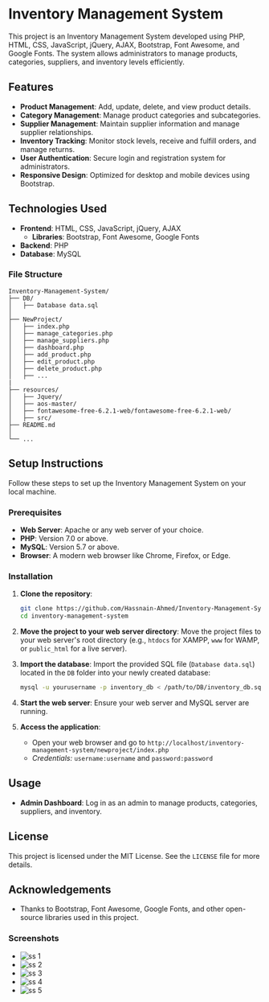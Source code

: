 # Inventory Management System

This project is an Inventory Management System developed using PHP, HTML, CSS, JavaScript, jQuery, AJAX, Bootstrap, Font Awesome, and Google Fonts. The system allows administrators to manage products, categories, suppliers, and inventory levels efficiently.

## Features

- **Product Management**: Add, update, delete, and view product details.
- **Category Management**: Manage product categories and subcategories.
- **Supplier Management**: Maintain supplier information and manage supplier relationships.
- **Inventory Tracking**: Monitor stock levels, receive and fulfill orders, and manage returns.
- **User Authentication**: Secure login and registration system for administrators.
- **Responsive Design**: Optimized for desktop and mobile devices using Bootstrap.

## Technologies Used

- **Frontend**: HTML, CSS, JavaScript, jQuery, AJAX
  - **Libraries**: Bootstrap, Font Awesome, Google Fonts
- **Backend**: PHP
- **Database**: MySQL


### File Structure

```
Inventory-Management-System/
├── DB/
│   ├── Database data.sql
│
├── NewProject/
│   ├── index.php
│   ├── manage_categories.php
│   ├── manage_suppliers.php
│   ├── dashboard.php
│   ├── add_product.php
│   ├── edit_product.php
│   ├── delete_product.php
│   ├── ...
|
├── resources/
│   ├── Jquery/
│   ├── aos-master/
│   ├── fontawesome-free-6.2.1-web/fontawesome-free-6.2.1-web/
│   ├── src/
├── README.md
│
└── ...
```

## Setup Instructions

Follow these steps to set up the Inventory Management System on your local machine.

### Prerequisites

- **Web Server**: Apache or any web server of your choice.
- **PHP**: Version 7.0 or above.
- **MySQL**: Version 5.7 or above.
- **Browser**: A modern web browser like Chrome, Firefox, or Edge.

### Installation

1. **Clone the repository**:
   ```bash
   git clone https://github.com/Hassnain-Ahmed/Inventory-Management-System.git
   cd inventory-management-system
   ```

2. **Move the project to your web server directory**:
   Move the project files to your web server's root directory (e.g., `htdocs` for XAMPP, `www` for WAMP, or `public_html` for a live server).


3. **Import the database**:
   Import the provided SQL file (`Database data.sql`) located in the `DB` folder into your newly created database:
   ```bash
   mysql -u yourusername -p inventory_db < /path/to/DB/inventory_db.sql
   ```

4. **Start the web server**:
   Ensure your web server and MySQL server are running.

5. **Access the application**:
   - Open your web browser and go to `http://localhost/inventory-management-system/newproject/index.php`
   - *Credentials:* `username:username` and `password:password`

## Usage

- **Admin Dashboard**: Log in as an admin to manage products, categories, suppliers, and inventory.

## License

This project is licensed under the MIT License. See the `LICENSE` file for more details.

## Acknowledgements

- Thanks to Bootstrap, Font Awesome, Google Fonts, and other open-source libraries used in this project.

### Screenshots

- ![ss 1](https://i.imgur.com/PKJvTex.png)
- ![ss 2](https://i.imgur.com/NJKwLSn.png)
- ![ss 3](https://i.imgur.com/Mv3o8Eh.png)
- ![ss 4](https://i.imgur.com/KiYJDWX.png)
- ![ss 5](https://i.imgur.com/jtwZkS4.png)
